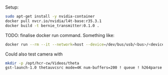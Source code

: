 Setup:
```bash
sudo apt-get install -y nvidia-container
docker pull nvcr.io/nvidia/l4t-base:r35.3.1
docker build -t bernie_transmitter:0.1.0 .
```

TODO: finalise docker run command. Something like:
```bash
docker run --rm --it --network=host --device=/dev/bus/usb/<bus>/<device> bernie_transmitter:0.1.0
```

Could also test camera with
```bash
mkdir -p /opt/hcr-cw/Videos/theta
gst-launch-1.0 thetauvcsrc mode=4K num-buffers=200 ! queue ! h264parse ! mp4mux ! filesink location=/opt/hcr-cw/Videos/theta/short_video.mp4
```